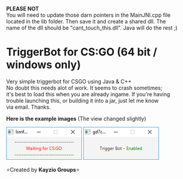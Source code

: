 **PLEASE NOT**  
You will need to update those darn pointers in the MainJNI.cpp file  
located in the lib folder. Then save it and create a shared dll. The  
name of the dll should be "cant_touch_this.dll". Java will do the rest ;)

# TriggerBot for CS:GO (64 bit / windows only)

Very simple triggerbot for CSGO using Java &amp; C++  
No doubt this needs alot of work. It seems to crash sometimes;  
it's best to load this when you are already ingame. If you're having  
trouble launching this, or building it into a jar, just let me know  
via email. Thanks.

**Here is the example images** (The view changed slightly)

![picture alt](https://raw.githubusercontent.com/Kayzio/csgo-triggerbot/master/64-bit/res/images/waiting.png "Waiting for CS:GO Image")
![picture alt](https://raw.githubusercontent.com/Kayzio/csgo-triggerbot/master/64-bit/res/images/trigger.PNG "Triggerbot enabled Image")

:star:Created by **Kayzio Groups**:star:


